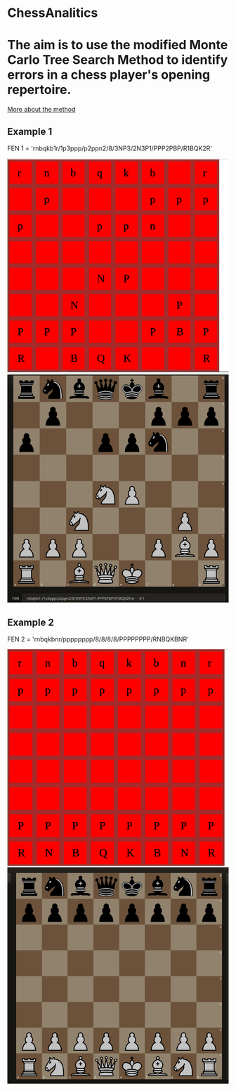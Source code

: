 # ChessAnalitics
<h1> The aim is to use the modified Monte Carlo Tree Search Method to identify errors in a chess player's opening repertoire. </h1>
<a href="https://habr.com/ru/articles/282522/"> More about the method</a>
<h2>Example 1</h2>
<p>FEN 1 = 'rnbqkb1r/1p3ppp/p2ppn2/8/3NP3/2N3P1/PPP2PBP/R1BQK2R'</p>
<img src="https://github.com/Sergiussupa/ChessAnalitics/blob/main/FEN1.jpeg?raw=true">
<img src="https://github.com/Sergiussupa/ChessAnalitics/blob/Sergiussupa-patch-1/FENLichess1.jpeg?raw=true">

<h2>Example 2</h2>
<p>FEN 2 = 'rnbqkbnr/pppppppp/8/8/8/8/PPPPPPPP/RNBQKBNR'<p>
<img src="https://github.com/Sergiussupa/ChessAnalitics/blob/Sergiussupa-patch-1/FEN2.jpeg?raw=true">
<img src="https://github.com/Sergiussupa/ChessAnalitics/blob/Sergiussupa-patch-1/FENLichess2.jpeg?raw=true">
